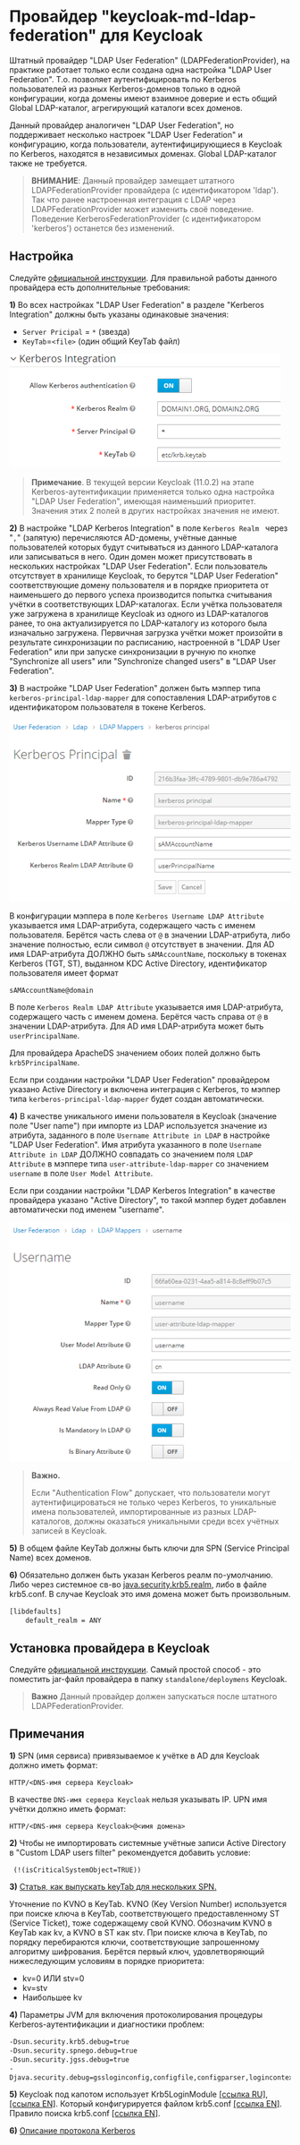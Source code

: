 # Провайдер "keycloak-md-ldap-federation" для Keycloak  


Штатный провайдер "LDAP User Federation" (LDAPFederationProvider), на практике работает только
если создана одна настройка "LDAP User Federation". Т.о. позволяет аутентифицировать по Kerberos 
пользователей из разных Kerberos-доменов только в одной конфигурации, когда домены имеют взаимное доверие 
и есть общий Global LDAP-каталог, агрегирующий каталоги всех доменов.
   
Данный провайдер аналогичен "LDAP User Federation", но поддерживает несколько настроек "LDAP User Federation" и
конфигурацию, когда пользователи, аутентифицирующиеся в Keycloak по Kerberos, находятся в независимых доменах.
Global LDAP-каталог также не требуется. 

>**ВНИМАНИЕ**: Данный провайдер замещает штатного LDAPFederationProvider провайдера (с идентификатором 'ldap'). Так что
ранее настроенная интеграция с LDAP через LDAPFederationProvider может изменить своё поведение. 
Поведение KerberosFederationProvider (с идентификатором 'kerberos') останется без изменений.


## Настройка

Следуйте [официальной инструкции](https://www.keycloak.org/docs/latest/server_admin/#setup-and-configuration-of-keycloak-server). 
Для правильной работы данного провайдера есть дополнительные требования:

**1)** Во всех настройках "LDAP User Federation" в разделе "Kerberos Integration" должны быть указаны 
одинаковые значения: 
- `Server Pricipal` = `*` (звезда)
- `KeyTab`=`<file>` (один общий KeyTab файл)

![](doc/images/krb-principal.png "Kerberos Integration")

>**Примечание**. В текущей версии Keycloak (11.0.2) на этапе Kerberos-аутентификации применяется только одна настройка
"LDAP User Federation", имеющая наименьший приоритет. Значения этих 2 полей в других настройках значения не имеют.

**2)** В настройке "LDAP Kerberos Integration" в поле `Kerberos Realm ` через "`,`" (запятую) перечисляются AD-домены,
 учётные данные пользователей которых будут считываться из данного LDAP-каталога или записываться в него. 
 Один домен может присутствовать в нескольких настройках "LDAP User Federation". Если пользователь отсутствует
 в хранилище Keycloak, то берутся "LDAP User Federation" соответствующие домену пользователя и в порядке приоритета от
 наименьшего до первого успеха производится попытка считывания учётки в соответствующих LDAP-каталогах.
 Если учётка пользователя уже загружена в хранилище Keycloak из одного из LDAP-каталогов ранее, то она актуализируется 
 по LDAP-каталогу из которого была изначально загружена. Первичная загрузка учётки может произойти в результате 
 синхронизации по расписанию, настроенной в "LDAP User Federation" или при запуске синхронизации в ручную по кнопке
 "Synchronize all users" или "Synchronize changed users" в "LDAP User Federation". 

**3)** В настройке "LDAP User Federation" должен быть мэппер типа `kerberos-principal-ldap-mapper` для сопоставления
LDAP-атрибутов с идентификатором пользователя в токене Kerberos.

![](doc/images/krb-mapper.png "Kerberos principal mapper")

В конфигурации мэппера в поле `Kerberos Username LDAP Attribute` указывается имя LDAP-атрибута,
содержащего часть с именем пользователя.
Берётся часть слева от `@` в значении LDAP-атрибута, либо значение полностью, если символ `@` отсутствует в значении. 
Для AD имя LDAP-атрибута ДОЛЖНО быть `sAMAccountName`, поскольку в токенах Kerberos (TGT, ST),
выданном KDC Active Directory, идентификатор пользователя имеет формат
```
sAMAccountName@domain
```    
В поле `Kerberos Realm LDAP Attribute` указывается имя LDAP-атрибута, содержащего часть с именем домена.
Берётся часть справа от `@` в значении LDAP-атрибута. 
Для AD имя LDAP-атрибута может быть `userPrincipalName`.

Для провайдера ApacheDS значением обоих полей должно быть `krb5PrincipalName`.
 
Если при создании настройки "LDAP User Federation" провайдером указано Active Directory и включена
интеграция с Kerberos, то мэппер типа `kerberos-principal-ldap-mapper` будет создан автоматически. 

**4)** В качестве уникального имени пользователя в Keycloak (значение поле "User name") при импорте из LDAP
используется значение из атрибута, заданного в поле `Username Attribute in LDAP` в настройке "LDAP User Federation".
Имя атрибута указанного в поле `Username Attribute in LDAP` ДОЛЖНО совпадать со значением поля `LDAP Attribute`
в мэппере типа `user-attribute-ldap-mapper` со значением `username` в поле `User Model Attribute`.

Если при создании настройки "LDAP Kerberos Integration" в качестве провайдера указано "Active Directory",
то такой мэппер будет добавлен автоматически под именем "username".   

![](doc/images/username-mapper.png "Username mapper")

>**Важно.**
>
>Если "Authentication Flow" допускает, что пользователи могут аутентифицироваться не только через
>Kerberos, то уникальные имена пользователей, импортированные из разных LDAP-каталогов, должны оказаться уникальными
>среди всех учётных записей в Keycloak.
  
**5)** В общем файле KeyTab должны быть ключи для SPN (Service Principal Name) всех доменов.
 
**6)** Обязательно должен быть указан Kerberos реалм по-умолчанию. Либо через системное св-во
 [java.security.krb5.realm](https://docs.oracle.com/javase/8/docs/technotes/guides/security/jgss/tutorials/KerberosReq.html),
  либо в файле krb5.conf. В случае Keycloak это имя домена может быть произвольным.
```
[libdefaults]    
	default_realm = ANY
```
 
 
## Установка провайдера в Keycloak
  Следуйте [официальной инструкции](https://www.keycloak.org/docs/latest/server_development/#registering-provider-implementations).
  Самый простой способ - это  поместить jar-файл провайдера в папку `standalone/deploymens` Keycloak.

> **Важно** Данный провайдер должен запускаться после штатного LDAPFederationProvider. 
 
## Примечания

**1)** SPN (имя сервиса) привязываемое к учётке в AD для Keycloak должно иметь формат:
```
HTTP/<DNS-имя сервера Keycloak>
```
В качестве `DNS-имя сервера Keycloak` нельзя указывать IP. UPN имя учётки должно иметь формат:
```
HTTP/<DNS-имя сервера Keycloak>@<имя домена>
```

**2)** Чтобы не импортировать системные учётные записи Active Directory в "Custom LDAP users filter" рекомендуется добавить условие:
``` 
 (!(isCriticalSystemObject=TRUE))
```

**3)** 
[Статья, как выпускать keyTab для нескольких SPN.](https://blog.it-kb.ru/2017/03/24/how-to-create-keytab-file-with-additional-kerberos-service-principal-on-windows-server-and-linux/)
  
Уточнение по KVNO в KeyTab. KVNO (Key Version Number) используется при поиске ключа в KeyTab, соответствующего
предоставленному ST (Service Ticket), тоже содержащему свой KVNO. Обозначим KVNO в KeyTab как kv, а KVNO в ST как stv.
При поиске ключа в KeyTab, по порядку перебираются ключи, соответствующие запрошенному алгоритму шифрования.
Берётся первый ключ, удовлетворяющий нижеследующим условиям в порядке приоритета:
- kv=0 ИЛИ stv=0
- kv=stv
- Наибольшее kv

**4)** Параметры JVM для включения протоколирования процедуры Kerberos-аутентификации и диагностики проблем:
```
-Dsun.security.krb5.debug=true
-Dsun.security.spnego.debug=true 
-Dsun.security.jgss.debug=true
-Djava.security.debug=gssloginconfig,configfile,configparser,logincontext
```   
**5)** Keycloak под капотом использует Krb5LoginModule [[ссылка RU]](http://spec-zone.ru/RU/Java/Docs/8/jre/api/security/jaas/spec/com/sun/security/auth/module/Krb5LoginModule.html),
[[ссылка EN]](https://docs.oracle.com/javase/8/docs/jre/api/security/jaas/spec/com/sun/security/auth/module/Krb5LoginModule.html).
Который конфигурируется файлом krb5.conf [[ссылка EN]](http://web.mit.edu/kerberos/krb5-1.12/doc/admin/conf_files/krb5_conf.html).
Правило поиска krb5.conf [[ссылка EN]](https://docs.oracle.com/javase/8/docs/technotes/guides/security/jgss/tutorials/KerberosReq.html). 
 
**6)** [Описание протокола Kerberos](https://techcommunity.microsoft.com/t5/ask-the-directory-services-team/kerberos-for-the-busy-admin/ba-p/395083)